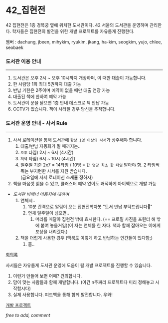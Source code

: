 # 42_집현전

42 집현전은 1층 경복궁 옆에 위치한 도서관이다. 42 서울의 도서관을 운영하며 관리한다. 학자들은 집현전의 발전을 위한 개발 프로젝트를 자유롭게 진행한다. 

멤버 : dachung, jbeen, mihykim, ryukim, jkang, ha-kim, seogkim, yujo, chlee, seobaek

### 도서관 이용 안내

---

1. 도서관은 오후 2시 ~ 오후 10시까지 개장하며, 
이 때만 대출이 가능합니다.  
2. 한 사람당 1회 최대 5권까지 대출 가능
3. 반납 기한은 2주이며 
예약이 없을 때만 대출 연장 가능
4. 대출된 책에 한하여 예약 가능
5. 도서관이 문을 닫으면
1층 안내 데스크로 책 반납 가능
6. CCTV가 있습니다. 
책이 사라질 경우 당신을 추적합니다. 

### 도서관 운영 안내 - 사서 Rule

---

1. 사서 로테이션을 통해 도서관에
`항상 1명 이상의 사서`가 상주해야 합니다.
    1. 대출/반납 자동화가 될 때까지는.. 
    2. `오후` 타임) 2시 ~ 6시 (4시간)
    3. `저녁` 타임) 6시 ~ 10시 (4시간)
    4. 일주일 기준 2x7 = 14타임 / 10명 
    = `한 명당 최소 한 타임` 맡아야 함.
    2 타임씩 뛰는 부지런한 사서를 자원 받습니다.  
    (금요일에 사서 로테이션 스케쥴 정하자)
2. 책을 마음껏 읽을 수 있고, 클러스터 예약 없이도 쾌적하게 아이맥으로 개발 가능

- *도서관 비매너 이용자에 대하여*
    1. 연체시..
        1. 10분 간격으로 알림이 오는 집현전학자봇 "도서 반납 부탁드립니다🧐"
        2. 연체 일주일이 넘으면..
            1. 머리를 매달아 집현전 밖에 효시한다. (== 프로필 사진을 프린터 해 밖에 붙여 놓을거임)(이 자는 연체를 한 자다. 책과 함께 잡아오는 이에게 포상을 내리겠다.) 
    2. 책을 더럽게 사용한 경우 (맥북도 이렇게 하고 반납하는 인간들이 있다함;)
        1. 흠..

[회의록](https://www.notion.so/9e5ecb0595bb426face188263d4dfc87)

사서들은 자유롭게 도서관 운영에 도움이 될 개발 프로젝트를 진행할 수 있습니다.

1. 이런거 만들어 보면 어때? 건의합니다.
2. 맘이 맞는 사람들과 함께 개발합니다. (이건 n주짜리 프로젝트다 미리 정해놓고 시작합시다)
3. 실제 사용합니다. 피드백을 통해 함께 발전합니다. 우와!

[개발 프로젝트](https://www.notion.so/fb158360493d424285495de9bfec6bb3)

*free to add, comment*